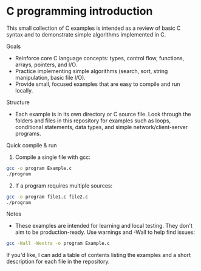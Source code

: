 # C programming introduction

This small collection of C examples is intended as a review of basic C syntax and to demonstrate simple algorithms implemented in C.

Goals
- Reinforce core C language concepts: types, control flow, functions, arrays, pointers, and I/O.
- Practice implementing simple algorithms (search, sort, string manipulation, basic file I/O).
- Provide small, focused examples that are easy to compile and run locally.

Structure
- Each example is in its own directory or C source file. Look through the folders and files in this repository for examples such as loops, conditional statements, data types, and simple network/client-server programs.

Quick compile & run
1. Compile a single file with gcc:

```bash
gcc -o program Example.c
./program
```

2. If a program requires multiple sources:

```bash
gcc -o program file1.c file2.c
./program
```

Notes
- These examples are intended for learning and local testing. They don't aim to be production-ready. Use warnings and -Wall to help find issues:

```bash
gcc -Wall -Wextra -o program Example.c
```

If you'd like, I can add a table of contents listing the examples and a short description for each file in the repository.